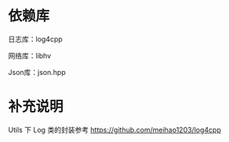 # 依赖库

日志库：log4cpp

网络库：libhv

Json库：json.hpp

# 补充说明

Utils 下 Log 类的封装参考 https://github.com/meihao1203/log4cpp

